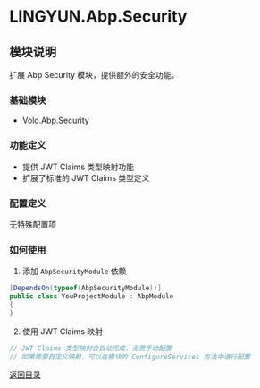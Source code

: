 # LINGYUN.Abp.Security

## 模块说明

扩展 Abp Security 模块，提供额外的安全功能。

### 基础模块  

* Volo.Abp.Security

### 功能定义  

* 提供 JWT Claims 类型映射功能
* 扩展了标准的 JWT Claims 类型定义

### 配置定义  

无特殊配置项

### 如何使用

1. 添加 `AbpSecurityModule` 依赖

```csharp
[DependsOn(typeof(AbpSecurityModule))]
public class YouProjectModule : AbpModule
{
}
```

2. 使用 JWT Claims 映射

```csharp
// JWT Claims 类型映射会自动完成，无需手动配置
// 如果需要自定义映射，可以在模块的 ConfigureServices 方法中进行配置
```

[返回目录](../../../README.md)
